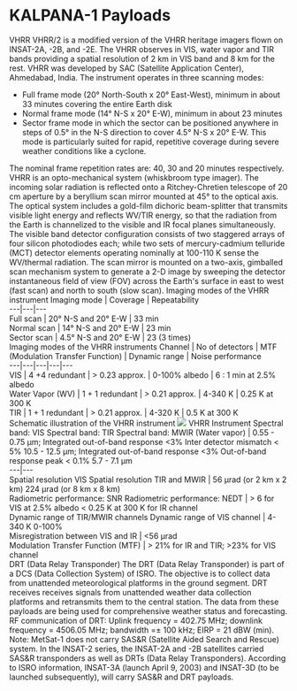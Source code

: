 # KALPANA-1 Payloads
VHRR
VHRR/2 is a modified version of the VHRR heritage imagers flown on INSAT-2A, -2B, and -2E. The VHRR observes in VIS, water vapor and TIR bands providing a spatial resolution of 2 km in VIS band and 8 km for the rest. VHRR was developed by SAC (Satellite Application Center), Ahmedabad, India. The instrument operates in three scanning modes:
  * Full frame mode (20° North-South x 20° East-West), minimum in about 33 minutes covering the entire Earth disk
  * Normal frame mode (14° N-S x 20° E-W), minimum in about 23 minutes
  * Sector frame mode in which the sector can be positioned anywhere in steps of 0.5° in the N-S direction to cover 4.5° N-S x 20° E-W. This mode is particularly suited for rapid, repetitive coverage during severe weather conditions like a cyclone.


The nominal frame repetition rates are: 40, 30 and 20 minutes respectively. VHRR is an opto-mechanical system (whiskbroom type imager). The incoming solar radiation is reflected onto a Ritchey-Chretien telescope of 20 cm aperture by a beryllium scan mirror mounted at 45° to the optical axis. The optical system includes a gold-film dichoric beam-splitter that transmits visible light energy and reflects WV/TIR energy, so that the radiation from the Earth is channelized to the visible and IR focal planes simultaneously.
The visible band detector configuration consists of two staggered arrays of four silicon photodiodes each; while two sets of mercury-cadmium telluride (MCT) detector elements operating nominally at 100-110 K sense the WV/thermal radiation. The scan mirror is mounted on a two-axis, gimballed scan mechanism system to generate a 2-D image by sweeping the detector instantaneous field of view (FOV) across the Earth's surface in east to west (fast scan) and north to south (slow scan).
Imaging modes of the VHRR instrument
Imaging mode | Coverage | Repeatability  
---|---|---  
Full scan | 20° N-S and 20° E-W | 33 min  
Normal scan | 14° N-S and 20° E-W | 23 min  
Sector scan | 4.5° N-S and 20° E-W | 23 (3 times)  
Imaging modes of the VHRR instruments
Channel | No of detectors | MTF (Modulation Transfer Function) | Dynamic range | Noise performance  
---|---|---|---|---  
VIS | 4 +4 redundant | > 0.23 approx. | 0-100% albedo | 6 : 1 min at 2.5% albedo  
Water Vapor (WV) | 1 + 1 redundant | > 0.21 approx. | 4-340 K | 0.25 K at 300 K  
TIR | 1 + 1 redundant | > 0.21 approx. | 4-320 K | 0.5 K at 300 K  
Schematic illustration of the VHRR instrument
![](https://mosdac.gov.in/images/vhrr_imaging_modes.JPG)
VHRR Instrument
Spectral band: VIS Spectral band: TIR Spectral band: MWIR (Water vapor) | 0.55 - 0.75 µm; Integrated out-of-band response <3% Inter detector mismatch < 5% 10.5 - 12.5 µm; Integrated out-of-band response <3% Out-of-band response peak < 0.1% 5.7 - 7.1 µm  
---|---  
Spatial resolution VIS Spatial resolution TIR and MWIR | 56 µrad (or 2 km x 2 km) 224 µrad (or 8 km x 8 km)  
Radiometric performance: SNR Radiometric performance: NEDT | > 6 for VIS at 2.5% albedo < 0.25 K at 300 K for IR channel  
Dynamic range of TIR/MWIR channels Dynamic range of VIS channel | 4-340 K 0-100%  
Misregistration between VIS and IR | <56 µrad  
Modulation Transfer Function (MTF) | > 21% for IR and TIR; >23% for VIS channel  
DRT (Data Relay Transponder)
The DRT (Data Relay Transponder) is part of a DCS (Data Collection System) of ISRO. The objective is to collect data from unattended meteorological platforms in the ground segment. DRT receives receives signals from unattended weather data collection platforms and retransmits them to the central station. The data from these payloads are being used for comprehensive weather status and forecasting.
RF communication of DRT: Uplink frequency = 402.75 MHz; downlink frequency = 4506.05 MHz; bandwidth =± 100 kHz; EIRP = 21 dBW (min).
Note: MetSat-1 does not carry SAS&R (Satellite Aided Search and Rescue) system. In the INSAT-2 series, the INSAT-2A and -2B satellites carried SAS&R transponders as well as DRTs (Data Relay Transponders). According to ISRO information, INSAT-3A (launch April 9, 2003) and INSAT-3D (to be launched subsequently), will carry SAS&R and DRT payloads.